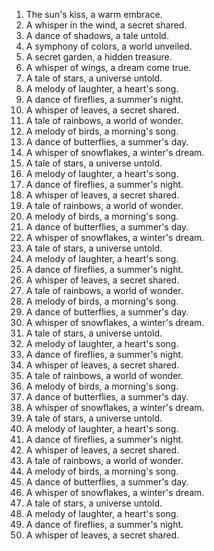 1. The sun's kiss, a warm embrace.
2. A whisper in the wind, a secret shared.
3. A dance of shadows, a tale untold.
4. A symphony of colors, a world unveiled.
5. A secret garden, a hidden treasure.
6. A whisper of wings, a dream come true.
7. A tale of stars, a universe untold.
8. A melody of laughter, a heart's song.
9. A dance of fireflies, a summer's night.
10. A whisper of leaves, a secret shared.
11. A tale of rainbows, a world of wonder.
12. A melody of birds, a morning's song.
13. A dance of butterflies, a summer's day.
14. A whisper of snowflakes, a winter's dream.
15. A tale of stars, a universe untold.
16. A melody of laughter, a heart's song.
17. A dance of fireflies, a summer's night.
18. A whisper of leaves, a secret shared.
19. A tale of rainbows, a world of wonder.
20. A melody of birds, a morning's song.
21. A dance of butterflies, a summer's day.
22. A whisper of snowflakes, a winter's dream.
23. A tale of stars, a universe untold.
24. A melody of laughter, a heart's song.
25. A dance of fireflies, a summer's night.
26. A whisper of leaves, a secret shared.
27. A tale of rainbows, a world of wonder.
28. A melody of birds, a morning's song.
29. A dance of butterflies, a summer's day.
30. A whisper of snowflakes, a winter's dream.
31. A tale of stars, a universe untold.
32. A melody of laughter, a heart's song.
33. A dance of fireflies, a summer's night.
34. A whisper of leaves, a secret shared.
35. A tale of rainbows, a world of wonder.
36. A melody of birds, a morning's song.
37. A dance of butterflies, a summer's day.
38. A whisper of snowflakes, a winter's dream.
39. A tale of stars, a universe untold.
40. A melody of laughter, a heart's song.
41. A dance of fireflies, a summer's night.
42. A whisper of leaves, a secret shared.
43. A tale of rainbows, a world of wonder.
44. A melody of birds, a morning's song.
45. A dance of butterflies, a summer's day.
46. A whisper of snowflakes, a winter's dream.
47. A tale of stars, a universe untold.
48. A melody of laughter, a heart's song.
49. A dance of fireflies, a summer's night.
50. A whisper of leaves, a secret shared.